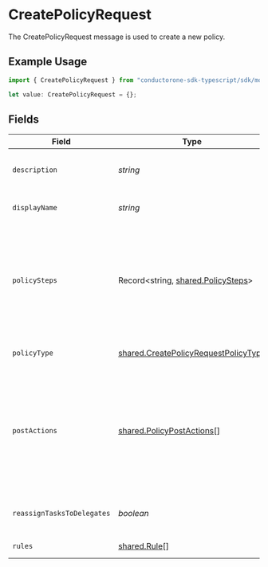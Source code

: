 # CreatePolicyRequest

The CreatePolicyRequest message is used to create a new policy.

## Example Usage

```typescript
import { CreatePolicyRequest } from "conductorone-sdk-typescript/sdk/models/shared";

let value: CreatePolicyRequest = {};
```

## Fields

| Field                                                                                                                                       | Type                                                                                                                                        | Required                                                                                                                                    | Description                                                                                                                                 |
| ------------------------------------------------------------------------------------------------------------------------------------------- | ------------------------------------------------------------------------------------------------------------------------------------------- | ------------------------------------------------------------------------------------------------------------------------------------------- | ------------------------------------------------------------------------------------------------------------------------------------------- |
| `description`                                                                                                                               | *string*                                                                                                                                    | :heavy_minus_sign:                                                                                                                          | The description of the new policy.                                                                                                          |
| `displayName`                                                                                                                               | *string*                                                                                                                                    | :heavy_minus_sign:                                                                                                                          | The display name of the new policy.                                                                                                         |
| `policySteps`                                                                                                                               | Record<string, [shared.PolicySteps](../../../sdk/models/shared/policysteps.md)>                                                             | :heavy_minus_sign:                                                                                                                          | The map of policy type to policy steps. The key is the stringified version of the enum. See other policies for examples.                    |
| `policyType`                                                                                                                                | [shared.CreatePolicyRequestPolicyType](../../../sdk/models/shared/createpolicyrequestpolicytype.md)                                         | :heavy_minus_sign:                                                                                                                          | The enum of the policy type.                                                                                                                |
| `postActions`                                                                                                                               | [shared.PolicyPostActions](../../../sdk/models/shared/policypostactions.md)[]                                                               | :heavy_minus_sign:                                                                                                                          | Actions to occur after a policy finishes. As of now this is only valid on a certify policy to remediate a denied certification immediately. |
| `reassignTasksToDelegates`                                                                                                                  | *boolean*                                                                                                                                   | :heavy_minus_sign:                                                                                                                          | Allows reassigning tasks to delegates.                                                                                                      |
| `rules`                                                                                                                                     | [shared.Rule](../../../sdk/models/shared/rule.md)[]                                                                                         | :heavy_minus_sign:                                                                                                                          | The rules field.                                                                                                                            |